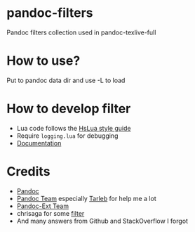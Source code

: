 pandoc-filters
=====
Pandoc filters collection used in pandoc-texlive-full
# How to use?

Put to pandoc data dir and use -L to load

# How to develop filter

- Lua code follows the [HsLua style guide](https://github.com/hslua/lua-style-guide)
- Require `logging.lua` for debugging
- [Documentation](https://pandoc.org/lua-filters.html)

# Credits
- [Pandoc](https://github.com/jgm/pandoc)
- [Pandoc Team](https://github.com/pandoc) especially [Tarleb](https://tarleb.com) for help me a lot
- [Pandoc-Ext Team](https://github.com/pandoc-ext)
- chrisaga for some [filter](https://github.com/chrisaga/hk-pandoc-filters)
- And many answers from Github and StackOverflow I forgot